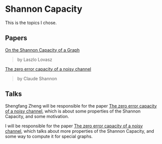 # Shannon Capacity

This is the topics I chose.

## Papers

[On the Shannon Capacity of a Graph](https://ieeexplore.ieee.org/stamp/stamp.jsp?arnumber=1055985)

> by Laszlo Lovasz

[The zero error capacity of a noisy channel](https://ieeexplore.ieee.org/stamp/stamp.jsp?tp=&arnumber=1056798)

> by Claude Shannon

## Talks

Shengfang Zheng will be responsible for the paper  [The zero error capacity of a noisy channel](https://ieeexplore.ieee.org/stamp/stamp.jsp?tp=&arnumber=1056798), which is about some properties of the Shannon Capacity, and some motivation.

I will be responsible for the paper [The zero error capacity of a noisy channel](https://ieeexplore.ieee.org/stamp/stamp.jsp?tp=&arnumber=1056798), which talks about more properties of the Shannon Capacity, and some way to compute it for special graphs.


